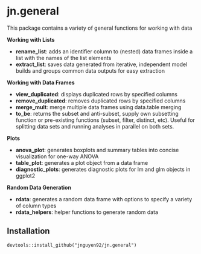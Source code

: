 # jn.general

This package contains a variety of general functions for working with data

**Working with Lists**
- **rename_list**: adds an identifier column to (nested) data frames inside a list with the names of the list elements
- **extract_list**: saves data generated from iterative, independent model builds and groups common data outputs for easy extraction

**Working with Data Frames**
- **view_duplicated**: displays duplicated rows by specified columns
- **remove_duplicated**: removes duplicated rows by specified columns
- **merge_mult**: merge multiple data frames using data.table merging
- **to_be**: returns the subset and anti-subset, supply own subsetting function or pre-existing functions (subset, filter, distinct, etc). Useful for splitting data sets and running analyses in parallel on both sets.

**Plots**
- **anova_plot**: generates boxplots and summary tables into concise visualization for one-way ANOVA
- **table_plot**: generates a plot object from a data frame
- **diagnostic_plots**: generates diagnostic plots for lm and glm objects in ggplot2

**Random Data Generation**
- **rdata**: generates a random data frame with options to specify a variety of column types
- **rdata_helpers**: helper functions to generate random data

## Installation
`devtools::install_github("jnguyen92/jn.general")`
